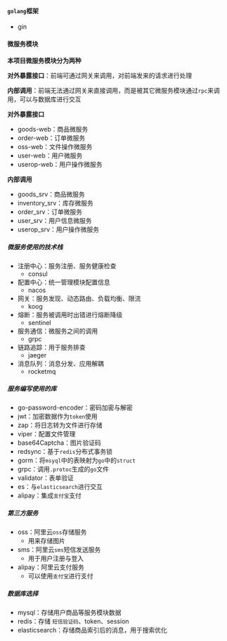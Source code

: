 #### `golang`框架

- gin

#### 微服务模块

**本项目微服务模块分为两种**

**对外暴露接口**：前端可通过网关来调用，对前端发来的请求进行处理

**内部调用**：前端无法通过网关来直接调用，而是被其它微服务模块通过`rpc`来调用，可以与数据库进行交互

**对外暴露接口**

- goods-web：商品微服务
- order-web：订单微服务
- oss-web：文件操作微服务
- user-web：用户微服务
- userop-web：用户操作微服务

**内部调用**

- goods_srv：商品微服务
- inventory_srv：库存微服务
- order_srv：订单微服务
- user_srv：用户信息微服务
- userop_srv：用户操作微服务



##### 微服务使用的技术栈

- 注册中心：服务注册、服务健康检查
  - consul
- 配置中心：统一管理模块配置信息
  - nacos
- 网关：服务发现、动态路由、负载均衡、限流
  - koog
- 熔断：服务被调用时出错进行熔断降级
  - sentinel
- 服务通信：微服务之间的调用
  - grpc
- 链路追踪：用于服务排查
  - jaeger
- 消息队列：消息分发、应用解耦
  - rocketmq



##### 服务编写使用的库

- go-password-encoder：密码加密与解密
- jwt：加密数据作为`token`使用
- zap：将日志转为文件进行存储
- viper：配置文件管理
- base64Captcha：图片验证码
- redsync：基于`redis`分布式事务锁
- gorm：将`msyql`中的表映射为`go`中的`struct`
- grpc：调用`.protoc`生成的`go`文件
- validator：表单验证
- es：与`elasticsearch`进行交互
- alipay：集成`支付宝`支付



##### 第三方服务

- oss：阿里云`oss`存储服务
  - 用来存储图片
- sms：阿里云`sms`短信发送服务
  - 用于用户注册与登入
- alipay：阿里云支付服务
  - 可以使用`支付宝`进行支付



##### 数据库选择

- mysql：存储用户商品等服务模块数据
- redis：存储 `短信验证码`、token、session
- elasticsearch：存储商品索引后的消息，用于搜索优化